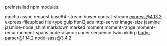 preinstalled npm modules:

mocha async request base64-stream bower concat-stream express@4.13.3 express-fileupload file-type gulp html2jade http-server image-size jasmine jasmine-node jshint markdown marked moment moment-range moment-recur moment-spans node-async-runner sequence twix mkdirp body-parser@1.14.2 node-sass@3.4.2